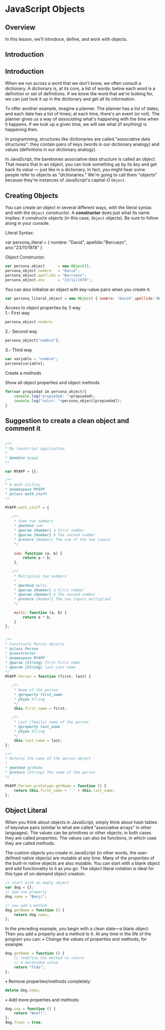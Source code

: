 # JavaScript Objects

## Overview

In this lesson, we'll introduce, define, and work with objects. 

## Introduction 

## Introduction 

When we run across a word that we don't know, we often consult a dictionary. A dictionary is, at its core, a list of words; below each word is a definition or set of definitions. If we know the word that we're looking for, we can just look it up in the dictionary and get all its information.

To offer another example, imagine a planner. The planner has a list of dates, and each date has a list of times; at each time, there's an event (or not). The planner gives us a way of _associating_ what's happening with the time when it happens. If we look up a given time, we will see what (if anything) is happening then.

In programming, structures like dictionaries are called "associative data structures": they contain pairs of keys (words in our dictionary analogy) and values (definitions in our dictionary analogy).

In JavaScript, the barebones associative data structure is called an _object_. That means that in an object, you can look something up by its _key_ and get back its _value_ — just like in a dictionary. In fact, you might hear some people refer to objects as "dictionaries." We're going to call them "objects" because they're instances of JavaScript's capital-O `Object`.

## Creating Objects

You can create an object in several different ways, with the literal syntax and with the `Object` _constructor_. A **constructor** does just what its name implies: it constructs objects (in this case, `Object` objects). Be sure to follow along in your console.

Literal Syntax:

var persona_literal = {
    nombre: "David",
    apellido:"Berruezo",
    ano:"23/11/1978"
}

Object Constructor:
```js
var persona_object      = new Object();
persona_object.nombre   = "David";
persona_object.apellido = "Berruezo";
persona_object.ano      = "23/11/1978";;
```
You can also initialize an object with key-value pairs when you create it:
```js
var persona_literal_object = new Object( { nombre: "David",apellido:"Berruezo", ano:"23/11/1978" } );
```
Access to object  properties by 3 way<br>
1.- First way
```js
persona_object.nombre;
```
2.- Second way
```js
persona_object["nombre"];
```
3.- Third way
```js
var variable = "nombre";
persona[variable];
```
Create a methods

Show all object properties and object methods
```js
for(var propiedad in persona_object){
    console.log("propiedad: "+propiedad);
    console.log("valor: "+persona_object[propiedad]);
}
```

## Suggestion to create a clean object and comment it

```js

/**
* My JavaScript application
*
* @module myapp
*/

var MYAPP = {};

/**
* A math utility
* @namespace MYAPP
* @class math_stuff
*/

MYAPP.math_stuff = {
    
   /**
    * Sums two numbers
    * @method sum
    * @param {Number} a First number
    * @param {Number} b The second number
    * @return {Number} The sum of the two inputs
    */
    
    sum: function (a, b) {
        return a + b;
    },
    
   /**
    * Multiplies two numbers
    *
    * @method multi
    * @param {Number} a First number
    * @param {Number} b The second number
    * @return {Number} The two inputs multiplied
    */

    multi: function (a, b) {
        return a * b;
    }
};


/**
* Constructs Person objects
* @class Person
* @constructor
* @namespace MYAPP
* @param {String} first First name
* @param {String} last Last name
*/
MYAPP.Person = function (first, last) {
    
   /**
    * Name of the person
    * @property first_name
    * @type String
    */
    this.first_name = first;
    
   /**
    * Last (family) name of the person
    * @property last_name
    * @type String
    */
    this.last_name = last;
};

/**
* Returns the name of the person object
*
* @method getName
* @return {String} The name of the person
*/

MYAPP.Person.prototype.getName = function () {
    return this.first_name + ' ' + this.last_name;
};
```

## Object Literal

When you think about objects in JavaScript, simply think about hash tables of keyvalue
pairs (similar to what are called “associative arrays” in other languages). The
values can be primitives or other objects; in both cases they are called properties. The
values can also be functions, in which case they are called methods.

The custom objects you create in JavaScript (in other words, the user-defined native
objects) are mutable at any time. Many of the properties of the built-in native objects
are also mutable. You can start with a blank object and add functionality to it as you
go. The object literal notation is ideal for this type of on-demand object creation.


```js
// start with an empty object
var dog = {};
// add one property
dog.name = "Benji";

// now add a method
dog.getName = function () {
    return dog.name;
};
```

In the preceding example, you begin with a clean slate—a blank object. Then you add
a property and a method to it. At any time in the life of the program you can:
• Change the values of properties and methods, for example:

```js
dog.getName = function () {
    // redefine the method to return
    // a hardcoded value
    return "Fido";
};
```

• Remove properties/methods completely:

```js
delete dog.name;
```

• Add more properties and methods:

```js
dog.say = function () {
    return "Woof!";
};
dog.fleas = true;
```


